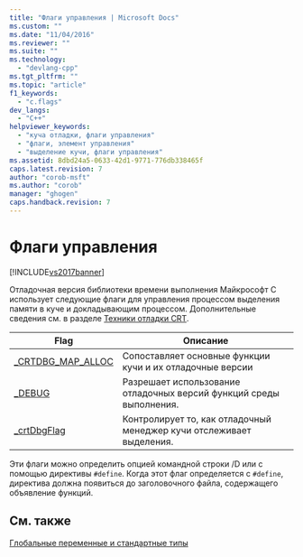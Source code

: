 ```yaml
---
title: "Флаги управления | Microsoft Docs"
ms.custom: ""
ms.date: "11/04/2016"
ms.reviewer: ""
ms.suite: ""
ms.technology: 
  - "devlang-cpp"
ms.tgt_pltfrm: ""
ms.topic: "article"
f1_keywords: 
  - "c.flags"
dev_langs: 
  - "C++"
helpviewer_keywords: 
  - "куча отладки, флаги управления"
  - "флаги, элемент управления"
  - "выделение кучи, флаги управления"
ms.assetid: 8dbd24a5-0633-42d1-9771-776db338465f
caps.latest.revision: 7
author: "corob-msft"
ms.author: "corob"
manager: "ghogen"
caps.handback.revision: 7
---
```

# Флаги управления
[!INCLUDE[vs2017banner](../assembler/inline/includes/vs2017banner.md)]

Отладочная версия библиотеки времени выполнения Майкрософт C использует следующие флаги для управления процессом выделения памяти в куче и докладывающим процессом.  Дополнительные сведения см. в разделе [Техники отладки CRT](../Topic/CRT%20Debugging%20Techniques.md).  
  
|Flag|Описание|  
|----------|--------------|  
|[\_CRTDBG\_MAP\_ALLOC](../c-runtime-library/crtdbg-map-alloc.md)|Сопоставляет основные функции кучи и их отладочные версии|  
|[\_DEBUG](../Topic/_DEBUG.md)|Разрешает использование отладочных версий функций среды выполнения.|  
|[\_crtDbgFlag](../Topic/_crtDbgFlag.md)|Контролирует то, как отладочный менеджер кучи отслеживает выделения.|  
  
 Эти флаги можно определить опцией командной строки \/D или с помощью директивы `#define`.  Когда этот флаг определяется с `#define`, директива должна появиться до заголовочного файла, содержащего объявление функций.  
  
## См. также  
 [Глобальные переменные и стандартные типы](../c-runtime-library/global-variables-and-standard-types.md)